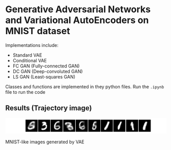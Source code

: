 # Generative Adversarial Networks and Variational AutoEncoders on MNIST dataset

Implementations include:
- Standard VAE
- Conditional VAE
- FC GAN (Fully-connected GAN)
- DC GAN (Deep-convoluted GAN)
- LS GAN (Least-squares GAN)

Classes and functions are implemented in they python files. Run the `.ipynb` file to run the code

## Results (Trajectory image)


![](https://github.com/nalinbendapudi/GAN-and-VAE-Implementation-on-MNIST/blob/master/vae_generation.jpg)
<p>
  MNIST-like images generated by VAE
</p>
